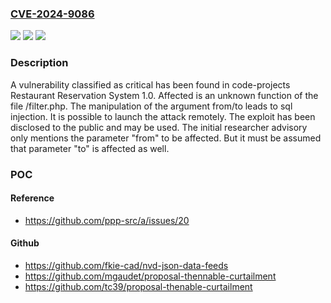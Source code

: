 ### [CVE-2024-9086](https://cve.mitre.org/cgi-bin/cvename.cgi?name=CVE-2024-9086)
![](https://img.shields.io/static/v1?label=Product&message=Restaurant%20Reservation%20System&color=blue)
![](https://img.shields.io/static/v1?label=Version&message=%3D%201.0%20&color=brighgreen)
![](https://img.shields.io/static/v1?label=Vulnerability&message=SQL%20Injection&color=brighgreen)

### Description

A vulnerability classified as critical has been found in code-projects Restaurant Reservation System 1.0. Affected is an unknown function of the file /filter.php. The manipulation of the argument from/to leads to sql injection. It is possible to launch the attack remotely. The exploit has been disclosed to the public and may be used. The initial researcher advisory only mentions the parameter "from" to be affected. But it must be assumed that parameter "to" is affected as well.

### POC

#### Reference
- https://github.com/ppp-src/a/issues/20

#### Github
- https://github.com/fkie-cad/nvd-json-data-feeds
- https://github.com/mgaudet/proposal-thennable-curtailment
- https://github.com/tc39/proposal-thenable-curtailment

